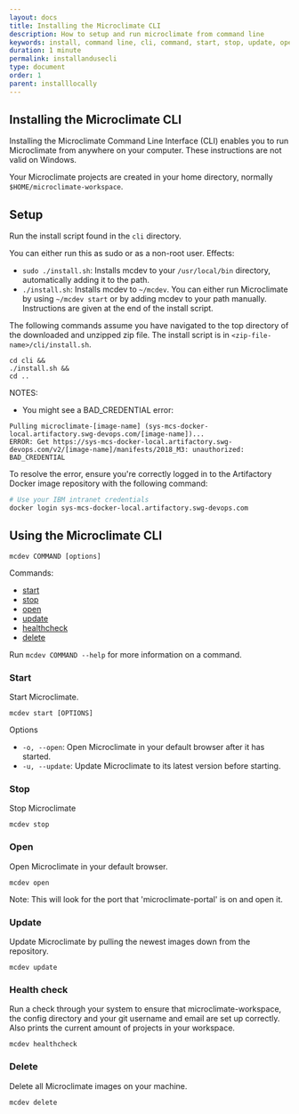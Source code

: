 ```yaml
---
layout: docs
title: Installing the Microclimate CLI
description: How to setup and run microclimate from command line
keywords: install, command line, cli, command, start, stop, update, open, delete, options, operation, devops, healthcheck
duration: 1 minute
permalink: installandusecli
type: document
order: 1
parent: installlocally
---
```


## Installing the Microclimate CLI

Installing the Microclimate Command Line Interface (CLI) enables you to run Microclimate from anywhere on your computer. These instructions are not valid on Windows.

Your Microclimate projects are created in your home directory, normally `$HOME/microclimate-workspace`.

## Setup
Run the install script found in the `cli` directory.
<!-- Run the install script found in the `cli` directory ([microclimate/cli](https://github.ibm.com/dev-ex/microclimate/tree/master/cli)). -->
You can either run this as sudo or as a non-root user.
Effects:
* `sudo ./install.sh`: Installs mcdev to your `/usr/local/bin` directory, automatically adding it to the path.
* `./install.sh`: Installs mcdev to `~/mcdev`. You can either run Microclimate by using `~/mcdev start` or by adding mcdev to your path manually. Instructions are given at the end of the install script.

The following commands assume you have navigated to the top directory of the downloaded and unzipped zip file. The install script is in ```<zip-file-name>/cli/install.sh```.

```
cd cli &&
./install.sh &&
cd ..
```

NOTES:
* You might see a BAD_CREDENTIAL error:
```
Pulling microclimate-[image-name] (sys-mcs-docker-local.artifactory.swg-devops.com/[image-name])...
ERROR: Get https://sys-mcs-docker-local.artifactory.swg-devops.com/v2/[image-name]/manifests/2018_M3: unauthorized: BAD_CREDENTIAL
```
To resolve the error, ensure you're correctly logged in to the Artifactory Docker image repository with the following command:
```bash
# Use your IBM intranet credentials
docker login sys-mcs-docker-local.artifactory.swg-devops.com
```

## Using the Microclimate CLI
```
mcdev COMMAND [options]
```

Commands:
* [start](#start)
* [stop](#stop)
* [open](#open)
* [update](#update)
* [healthcheck](#health-check)
* [delete](#delete)

Run `mcdev COMMAND --help` for more information on a command.

### Start
Start Microclimate.
```
mcdev start [OPTIONS]
```
Options
* `-o, --open`: Open Microclimate in your default browser after it has started.
* `-u, --update`: Update Microclimate to its latest version before starting.

### Stop
Stop Microclimate
```
mcdev stop
```

### Open
Open Microclimate in your default browser.
```
mcdev open
```
Note: This will look for the port that 'microclimate-portal' is on and open it.

### Update
Update Microclimate by pulling the newest images down from the repository.
```
mcdev update
```

### Health check
Run a check through your system to ensure that microclimate-workspace, the config directory and your git username and email are set up correctly. Also prints the current amount of projects in your workspace.
```
mcdev healthcheck
```

### Delete
Delete all Microclimate images on your machine.
```
mcdev delete
```

